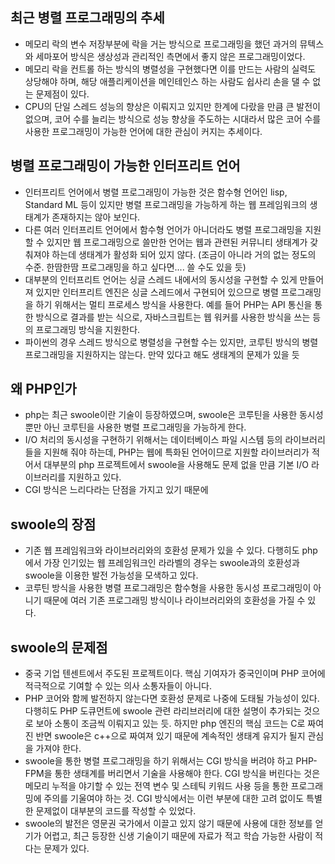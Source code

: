 ## 최근 병렬 프로그래밍의 추세
- 메모리 락의 변수 저장부분에 락을 거는 방식으로 프로그래밍을 했던 과거의 뮤텍스와 세마포어 방식은 생상성과 관리적인 측면에서 좋지 않은 프로그래밍이었다.
- 메모리 락을 컨트롤 하는 방식의 병렬성을 구현했다면 이를 만드는 사람의 실력도 상당해야 하며, 해당 애플리케이션을 메인테인스 하는 사람도 쉽사리 손을 댈 수 없는 문제점이 있다.
- CPU의 단일 스레드 성능의 향상은 이뤄지고 있지만 한계에 다랐을 만큼 큰 발전이 없으며, 코어 수를 늘리는 방식으로 성능 향상을 주도하는 시대라서 많은 코어 수를 사용한 프로그래밍이 가능한 언어에 대한 관심이 커지는 추세이다.

## 병렬 프로그래밍이 가능한 인터프리트 언어
- 인터프리트 언어에서 병렬 프로그래밍이 가능한 것은 함수형 언어인 lisp, Standard ML 등이 있지만 병렬 프로그래밍을 가능하게 하는 웹 프레임워크의 생태계가 존재하지는 않아 보인다.
- 다른 여러 인터프리트 언어에서 함수형 언어가 아니더라도 병렬 프로그래밍을 지원할 수 있지만 웹 프로그래밍으로 쓸만한 언어는 웹과 관련된 커뮤니티 생태계가 갖춰져야 하는데 생태계가 활성화 되어 있지 않다. (조금이 아니라 거의 없는 정도의 수준. 한땀한땀 프로그래밍을 하고 싶다면.... 쓸 수도 있을 듯)
- 대부분의 인터프리트 언어는 싱글 스레드 내에서의 동시성을 구현할 수 있게 만들어져 있지만 인터프리트 엔진은 싱글 스레드에서 구현되어 있으므로 병렬 프로그래밍을 하기 위해서는 멀티 프로세스 방식을 사용한다. 예를 들어 PHP는 API 통신을 통한 방식으로 결과를 받는 식으로, 자바스크립트는 웹 워커를 사용한 방식을 쓰는 등의 프로그래밍 방식을 지원한다.
- 파이썬의 경우 스레드 방식으로 병렬성을 구현할 수는 있지만, 코루틴 방식의 병렬 프로그래밍을 지원하지는 않는다. 만약 있다고 해도 생태계의 문제가 있을 듯

## 왜 PHP인가
- php는 최근 swoole이란 기술이 등장하였으며, swoole은 코루틴을 사용한 동시성 뿐만 아닌 코루틴을 사용한 병렬 프로그래밍을 가능하게 한다.
- I/O 처리의 동시성을 구현하기 위해서는 데이터베이스 파일 시스템 등의 라이브러리들을 지원해 줘야 하는데, PHP는 웹에 특화된 언어이므로 지원할 라이브러리가 적어서 대부분의 php 프로젝트에서 swoole을 사용해도 문제 없을 만큼 기본 I/O 라이브러리를 지원하고 있다.
- CGI 방식은 느리다라는 단점을 가지고 있기 때문에 

## swoole의 장점
- 기존 웹 프레임워크와 라이브러리와의 호환성 문제가 있을 수 있다. 다행히도 php에서 가장 인기있는 웹 프레임워크인 라라벨의 경우는 swoole과의 호환성과 swoole을 이용한 발전 가능성을 모색하고 있다.
- 코루틴 방식을 사용한 병렬 프로그래밍은 함수형을 사용한 동시성 프로그래밍이 아니기 때문에 여러 기존 프로그래밍 방식이나 라이브러리와의 호환성을 가질 수 있다.

## swoole의 문제점
- 중국 기업 텐센트에서 주도된 프로젝트이다. 핵심 기여자가 중국인이며 PHP 코어에 적극적으로 기여할 수 있는 의사 소통자들이 아니다.
- PHP 코어와 함께 발전하지 않는다면 호환성 문제로 나중에 도태될 가능성이 있다. 다행히도 PHP 도큐먼트에 swoole 관련 라리브러리에 대한 설명이 추가되는 것으로 보아 소통이 조금씩 이뤄지고 있는 듯. 하지만 php 엔진의 핵심 코드는 C로 짜여진 반면 swoole은 c++으로 짜여져 있기 때문에 계속적인 생태계 유지가 될지 관심을 가져야 한다.
- swoole을 통한 병렬 프로그래밍을 하기 위해서는 CGI 방식을 버려야 하고 PHP-FPM을 통한 생태계를 버리면서 기술을 사용해야 한다. CGI 방식을 버린다는 것은 메모리 누적을 야기할 수 있는 전역 변수 및 스테틱 키워드 사용 등을 통한 프로그래밍에 주의를 기울여야 하는 것. CGI 방식에서는 이런 부분에 대한 고려 없이도 특별한 문제없이 대부분의 코드를 작성할 수 있었다.
- swoole의 발전은 영문권 국가에서 이끌고 있지 않기 때문에 사용에 대한 정보를 얻기가 어렵고, 최근 등장한 신생 기술이기 때문에 자료가 적고 학습 가능한 사람이 적다는 문제가 있다.
